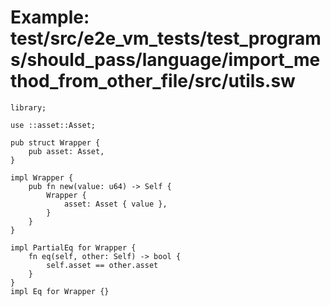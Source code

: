 # Example: test/src/e2e_vm_tests/test_programs/should_pass/language/import_method_from_other_file/src/utils.sw

```sway
library;

use ::asset::Asset;

pub struct Wrapper {
    pub asset: Asset,
}

impl Wrapper {
    pub fn new(value: u64) -> Self {
        Wrapper {
            asset: Asset { value },
        }
    }
}

impl PartialEq for Wrapper {
    fn eq(self, other: Self) -> bool {
        self.asset == other.asset
    }
}
impl Eq for Wrapper {}

```

